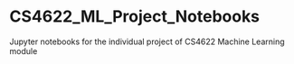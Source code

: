 # CS4622_ML_Project_Notebooks
Jupyter notebooks for the individual project of CS4622 Machine Learning module
